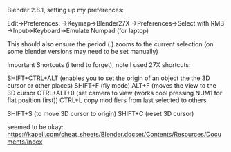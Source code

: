 Blender 2.8.1, setting up my preferences:

Edit->Preferences:
	->Keymap->Blender27X
	->Preferences->Select with RMB
	->Input->Keyboard->Emulate Numpad (for laptop)


This should also ensure the period (.) zooms to the current selection (on some blender versions may need to be set manually)


Important Shortcuts (i tend to forget), note I used 27X shortcuts:


SHIFT+CTRL+ALT (enables you to set the origin of an object the the 3D cursor or other places)
SHIFT+F (fly mode)
ALT+F (moves the view to the 3D cursor
CTRL+ALT+0 (set camera to view (works cool pressing NUM1 for flat position first))
CTRL+L copy modifiers from last selected to others


SHIFT+S (to move 3D cursor to origin)
SHIFT+C (reset 3D cursor)

seemed to be okay:
https://kapeli.com/cheat_sheets/Blender.docset/Contents/Resources/Documents/index


